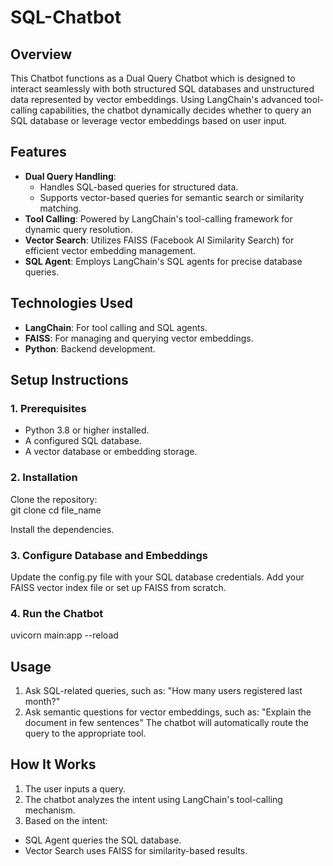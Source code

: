 # SQL-Chatbot

## **Overview**  

This Chatbot functions as a Dual Query Chatbot which is designed to interact seamlessly with both structured SQL databases and unstructured data represented by vector embeddings. Using LangChain's advanced tool-calling capabilities, the chatbot dynamically decides whether to query an SQL database or leverage vector embeddings based on user input.  

## **Features**  
- **Dual Query Handling**:  
  - Handles SQL-based queries for structured data.  
  - Supports vector-based queries for semantic search or similarity matching.  
- **Tool Calling**: Powered by LangChain's tool-calling framework for dynamic query resolution.  
- **Vector Search**: Utilizes FAISS (Facebook AI Similarity Search) for efficient vector embedding management.  
- **SQL Agent**: Employs LangChain's SQL agents for precise database queries.  

## **Technologies Used**  
- **LangChain**: For tool calling and SQL agents.  
- **FAISS**: For managing and querying vector embeddings.  
- **Python**: Backend development.  

## **Setup Instructions**  

### **1. Prerequisites**  
- Python 3.8 or higher installed.  
- A configured SQL database.  
- A vector database or embedding storage.  

### **2. Installation**  
Clone the repository:  
git clone <URL>
cd file_name

Install the dependencies.

### **3. Configure Database and Embeddings**
Update the config.py file with your SQL database credentials.
Add your FAISS vector index file or set up FAISS from scratch.

### **4. Run the Chatbot**
uvicorn main:app --reload

## **Usage**
1. Ask SQL-related queries, such as:
"How many users registered last month?"
2. Ask semantic questions for vector embeddings, such as:
"Explain the document in few sentences"
The chatbot will automatically route the query to the appropriate tool.

## **How It Works**
1. The user inputs a query.
2. The chatbot analyzes the intent using LangChain's tool-calling mechanism.
3. Based on the intent:
- SQL Agent queries the SQL database.
- Vector Search uses FAISS for similarity-based results.

